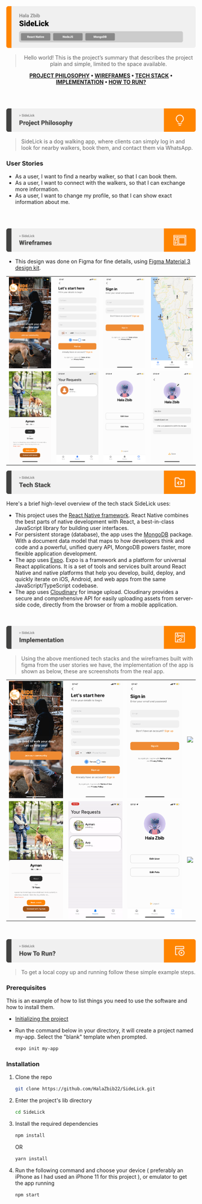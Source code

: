 <img src="./assets/ReadMeImages/title1.svg"/>

<div align="center">

> Hello world! This is the project’s summary that describes the project plain and simple, limited to the space available.

**[PROJECT PHILOSOPHY](#project-philosophy) • [WIREFRAMES](#wireframes) • [TECH STACK](#tech-stack) • [IMPLEMENTATION](#implementation) • [HOW TO RUN?](#how-to-run)**

</div>

<br><br>

<img src="./assets/ReadMeImages/title2.svg" id="project-philosophy"/>

> SideLick is a dog walking app, where clients can simply log in and look for nearby walkers, book them, and contact them via WhatsApp.

### User Stories

- As a user, I want to find a nearby walker, so that I can book them.
- As a user, I want to connect with the walkers, so that I can exchange more information.
- As a user, I want to change my profile, so that I can show exact information about me.

<br><br>

<img src="./assets/ReadMeImages/title3.svg" id="wireframes"/>

- This design was done on Figma for fine details, using [Figma Material 3 design kit](https://www.figma.com/file/O6uRHx7eLmnOKAyFAnETmA/Final-Project?node-id=0%3A1).

<table>
  <tr>
    <td><img src="./assets/ReadMeImages/page1.png" /></td>
    <td><img src="./assets/ReadMeImages/page2.png"/></td>
    <td><img src="./assets/ReadMeImages/page3.png"/></td>
    <td><img src="./assets/ReadMeImages/page4.png"/></td>
  </tr>
  <tr>
    <td><img src="./assets/ReadMeImages/page4a.png" /></td>
    <td><img src="./assets/ReadMeImages/page5.png"/></td>
    <td><img src="./assets/ReadMeImages/page6.png"/></td>
    <td><img src="./assets/ReadMeImages/page6a.png"/></td>
  </tr>
</table>

<img src="./assets/ReadMeImages/title4.svg" id="tech-stack"/>

Here's a brief high-level overview of the tech stack SideLick uses:

- This project uses the [React Native framework](https://reactnative.dev/). React Native combines the best parts of native development with React, a best-in-class JavaScript library for building user interfaces.
- For persistent storage (database), the app uses the [MongoDB](https://www.mongodb.com/) package. With a document data model that maps to how developers think and code and a powerful, unified query API, MongoDB powers faster, more flexible application development.
- The app uses [Expo](https://docs.expo.dev/). Expo is a framework and a platform for universal React applications. It is a set of tools and services built around React Native and native platforms that help you develop, build, deploy, and quickly iterate on iOS, Android, and web apps from the same JavaScript/TypeScript codebase.
- The app uses [Cloudinary](https://cloudinary.com/documentation) for image upload. Cloudinary provides a secure and comprehensive API for easily uploading assets from server-side code, directly from the browser or from a mobile application.

<br><br>
<img src="./assets/ReadMeImages/title5.svg" id="implementation"/>

> Using the above mentioned tech stacks and the wireframes built with figma from the user stories we have, the implementation of the app is shown as below, these are screenshots from the real app.

<table>
  <tr>
    <td><img src="./assets/ReadMeImages/page1.png" /></td>
    <td><img src="./assets/ReadMeImages/page2.png"/></td>
    <td><img src="./assets/ReadMeImages/page3.png"/></td>
    <td><img src="./assets/ReadMeImages/map.gif"/></td>
  </tr>
  <tr>
    <td><img src="./assets/ReadMeImages/page4a.png" /></td>
    <td><img src="./assets/ReadMeImages/requests.gif"/></td>
    <td><img src="./assets/ReadMeImages/page6.png"/></td>
    <td><img src="./assets/ReadMeImages/editProfile.gif"/></td>
  </tr>
</table>

<br><br>
<img src="./assets/ReadMeImages/title6.svg" id="how-to-run"/>

> To get a local copy up and running follow these simple example steps.

### Prerequisites

This is an example of how to list things you need to use the software and how to install them.

- [Initializing the project](https://docs.expo.dev/get-started/create-a-new-app/)
- Run the command below in your directory, it will create a project named my-app. Select the "blank" template when prompted.

  ```sh
  expo init my-app
  ```

### Installation

1. Clone the repo
   ```sh
   git clone https://github.com/HalaZbib22/SideLick.git
   ```
2. Enter the project's lib directory

   ```sh
   cd SideLick
   ```
3. Install the required dependencies 

   ```sh
   npm install 
   ```
   OR 
   ```sh
   yarn install 
   ```

4. Run the following command and choose your device ( preferably an iPhone as I had used an iPhone 11 for this project ), or emulator to get the app running

   ```sh
   npm start 
   ```








